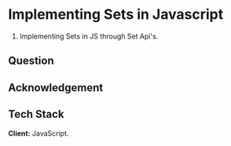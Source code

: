 
# Implementing Sets in Javascript
1. Implementing Sets in JS through Set Api's.
## Question


## Acknowledgement

## Tech Stack

**Client:** JavaScript.



